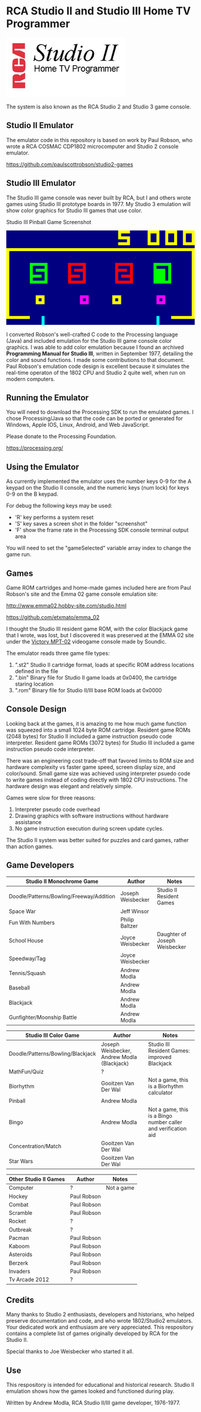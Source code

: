 # RCA Studio II and Studio III Home TV Programmer
![](Studio2logo.jpg)

The system is also known as the RCA Studio 2 and Studio 3 game console.

## Studio II Emulator

The emulator code in this repository is based on work by Paul Robson, 
who wrote a RCA COSMAC CDP1802 microcomputer and Studio 2 console emulator.

https://github.com/paulscottrobson/studio2-games 

## Studio III Emulator

The Studio III game console was never built by RCA, but I and others wrote games using Studio III prototype boards in 1977.
My Studio 3 emulation will show color graphics for Studio III games that use color. 

Studio III Pinball Game Screenshot

![Screenshot of Studio III Pinball Game](Studio2/screenshot/pinball.png)

I converted Robson's well-crafted C code to the Processing language (Java) and included
emulation for the Studio III game console color graphics. I was able to add color emulation because I found an archived **Programming Manual for Studio III**, written in September 1977, detailing the color and sound functions. I made some contributions to that document. Paul Robson's emulation code design
is excellent because it simulates the real-time operaton of the 1802 CPU and Studio 2 quite well, when run
on modern computers. 

## Running the Emulator

You will need to download the Processing SDK to run the emulated games. 
I chose Processing/Java so that the code can be ported or generated for Windows, Apple IOS, Linux, Android, and Web JavaScript.

Please donate to the Processing Foundation.

https://processing.org/

## Using the Emulator

As currently implemented the emulator uses the number keys 0-9 for the A keypad on the Studio II console, and the numeric keys (num lock) for keys 0-9 on the B keypad.

For debug the following keys may be used:
- 'R' key performs a system reset
- 'S' key saves a screen shot in the folder "screenshot"
- 'F' show the frame rate in the Processing SDK console terminal output area

You will need to set the "gameSelected" variable array index to change the game run.

## Games
Game ROM cartridges and home-made games included here are from Paul Robson's site and the Emma 02 game console emulation site:

http://www.emma02.hobby-site.com/studio.html

https://github.com/etxmato/emma_02

I thought the Studio III resident game ROM, with the color Blackjack game that I wrote, was lost, but I discovered it was preserved at the EMMA 02 site under the [Victory MPT-02](http://www.emma02.hobby-site.com/victory.html) videogame console made by Soundic.

The emulator reads three game file types:
1. ".st2" Studio II cartridge format, loads at specific ROM address locations defined in the file
2. ".bin" Binary file for Studio II game loads at 0x0400, the cartridge staring location
3. ".rom" Binary file for Studio II/III base ROM loads at 0x0000

## Console Design
Looking back at the games, it is amazing to me how much game function was squeezed into a small 1024 byte ROM cartridge. 
Resident game ROMs (2048 bytes) for Studio II included a game instruction pseudo code interpreter.
Resident game ROMs (3072 bytes) for Studio III included a game instruction pseudo code interpreter.

There was an engineering cost trade-off that favored limits to ROM size and hardware complexity vs faster game speed, screen display size, and color/sound.
Small game size was achieved using interpreter psuedo code to write games instead of coding directly with 1802 CPU instructions. The hardware design was elegant and relatively simple.

Games were slow for three reasons: 
1. Interpreter pseudo code overhead
2. Drawing graphics with software instructions without hardware assistance 
3. No game instruction execution during screen update cycles. 

The Studio II system was better suited for puzzles and card games, rather than action games. 


## Game Developers
| Studio II Monochrome Game | Author | Notes |
| --------- | ------ | ----- |
| Doodle/Patterns/Bowling/Freeway/Addition | Joseph Weisbecker | Studio II Resident Games |
| Space War | Jeff Winsor | |
| Fun With Numbers | Philip Baltzer |   |
| School House | Joyce Weisbecker | Daughter of Joseph Weisbecker |
| Speedway/Tag | Joyce Weisbecker | |
| Tennis/Squash | Andrew Modla | |
| Baseball | Andrew Modla | |
| Blackjack | Andrew Modla | |
| Gunfighter/Moonship Battle | Andrew Modla  | |

| Studio III Color Game | Author | Notes |
| --------- | ------ | ----- |
| Doodle/Patterns/Bowling/Blackjack | Joseph Weisbecker, Andrew Modla (Blackjack) | Studio III Resident Games: improved Blackjack |
| MathFun/Quiz | ? |  |
| Biorhythm | Gooitzen Van Der Wal | Not a game, this is a Biorhythm calculator |
| Pinball | Andrew Modla |  |
| Bingo | Andrew Modla | Not a game, this is a Bingo number caller and verification aid |
| Concentration/Match | Gooitzen Van Der Wal |  |
| Star Wars | Gooitzen Van Der Wal |  |

| Other Studio II Games | Author | Notes |
| --------- | ------ | ----- |
| Computer | ? | Not a game |
| Hockey | Paul Robson | |
| Combat | Paul Robson | |
| Scramble | Paul Robson | |
| Rocket | ? | |
| Outbreak | ? | |
| Pacman | Paul Robson | |
| Kaboom | Paul Robson | |
| Asteroids | Paul Robson | |
| Berzerk | Paul Robson | |
| Invaders | Paul Robson | |
| Tv Arcade 2012 | ? | |

## Credits
Many thanks to Studio 2 enthusiasts, developers and historians, who helped preserve documentation and code, and who wrote
1802/Studio2 emulators. Your dedicated work and enthusiasm are very appreciated.
This respository contains a complete list of games originally developed by RCA for the Studio II.

Special thanks to Joe Weisbecker who started it all.

## Use
This respository is intended for educational and historical research. Studio II emulation shows how the games looked and functioned during play. 

Written by Andrew Modla, RCA Studio II/III game developer, 1976-1977.
